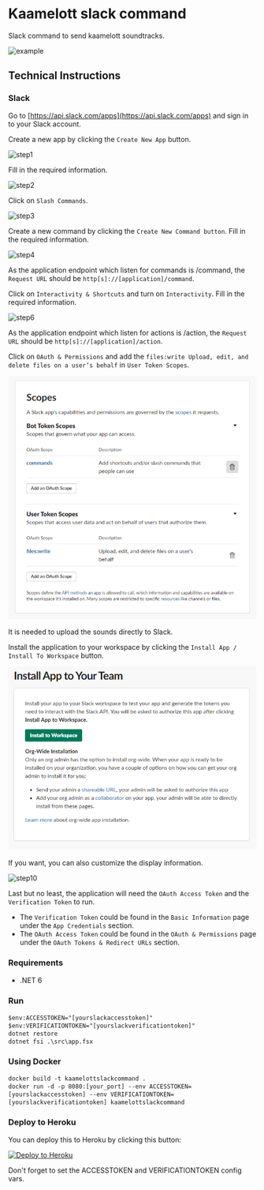 # Kaamelott slack command

Slack command to send kaamelott soundtracks.

![example](/img/screenshot.gif "example")

## Technical Instructions

### Slack

Go to [https://api.slack.com/apps](https://api.slack.com/apps) and sign in to your Slack account.

Create a new app by clicking the ```Create New App``` button.

![step1](/img/step1.png "step1")

Fill in the required information.

![step2](/img/step2.png "step2")

Click on ```Slash Commands```.

![step3](/img/step3.png "step3")

Create a new command by clicking the ```Create New Command button```. Fill in the required information.

![step4](/img/step4.png "step4")

As the application endpoint which listen for commands is /command, the ```Request URL``` should be ```http[s]://[application]/command```.

Click on ```Interactivity & Shortcuts``` and turn on ```Interactivity```. Fill in the required information.

![step6](/img/step6.png "step6")

As the application endpoint which listen for actions is /action, the ```Request URL``` should be ```http[s]://[application]/action```.

Click on ```OAuth & Permissions``` and add the ```files:write Upload, edit, and delete files on a user’s behalf``` in ```User Token Scopes```.

![step8](/img/step8.png "step8")

It is needed to upload the sounds directly to Slack.

Install the application to your workspace by clicking the ```Install App / Install To Workspace``` button.

![step9](/img/step9.png "step9")

If you want, you can also customize the display information.

![step10](/img/step10.png "step10")

Last but no least, the application will need the ```OAuth Access Token``` and the ```Verification Token``` to run.

- The ```Verification Token``` could be found in the ```Basic Information``` page under the ```App Credentials``` section.
- The ```OAuth Access Token``` could be found in the ```OAuth & Permissions``` page under the ```OAuth Tokens & Redirect URLs``` section.

### Requirements

- .NET 6

### Run

```
$env:ACCESSTOKEN="[yourslackaccesstoken]"
$env:VERIFICATIONTOKEN="[yourslackverificationtoken]"
dotnet restore
dotnet fsi .\src\app.fsx
```

### Using Docker

```
docker build -t kaamelottslackcommand .
docker run -d -p 8080:[your_port] --env ACCESSTOKEN=[yourslackaccesstoken] --env VERIFICATIONTOKEN=[yourslackverificationtoken] kaamelottslackcommand
```

### Deploy to Heroku

You can deploy this to Heroku by clicking this button:

[![Deploy to Heroku](https://www.herokucdn.com/deploy/button.png)](https://heroku.com/deploy)

Don't forget to set the ACCESSTOKEN and VERIFICATIONTOKEN config vars.